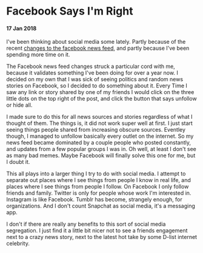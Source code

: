 # Facebook Says I'm Right

#### 17 Jan 2018

I've been thinking about social media some lately. Partly because of the recent [changes to the facebook news feed](https://www.facebook.com/zuck/posts/10104413015393571?pnref=story), and partly because I've been spending more time on it.

The Facebook news feed changes struck a particular cord with me, because it validates something I've been doing for over a year now. I decided on my own that I was sick of seeing politics and random news stories on Facebook, so I decided to do something about it. Every Time I saw any link or story shared by one of my friends I would click on the three little dots on the top right of the post, and click the button that says unfollow or hide all.

I made sure to do this for all news sources and stories regardless of what I thought of them. The things is, it did not work super well at first. I just start seeing things people shared from increasing obscure sources. Eventley though, I managed to unfollow basically every outlet on the internet. So my news feed became dominated by a couple people who posted constantly, and updates from a few popular groups I was in. Oh well, at least I don't see as many bad memes. Maybe Facebook will finally solve this one for me, but I doubt it.

This all plays into a larger thing I try to do with social media. I attempt to separate out places where I see things from people I know in real life, and places where I see things from people I follow. On Facebook I only follow friends and family. Twitter is only for people whose work I'm interested in. Instagram is like Facebook. Tumblr has become, strangely enough, for organizations. And I don't count Snapchat as social media, it's a messaging app.

I don't if there are really any benefits to this sort of social media segregation. I just find it a little bit nicer not to see a friends engagement next to a crazy news story, next to the latest hot take by some D-list internet celebrity. 
